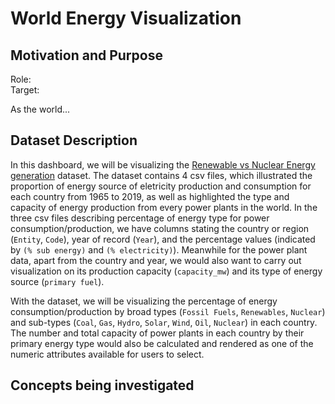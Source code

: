 # World Energy Visualization

## Motivation and Purpose

Role:  
Target:  

As the world...  

## Dataset Description

In this dashboard, we will be visualizing the [Renewable vs Nuclear Energy generation](https://www.kaggle.com/donjoeml/energy-consumption-and-generation-in-the-globe) dataset. The dataset contains 4 csv files, which illustrated the proportion of energy source of eletricity production and consumption for each country from 1965 to 2019, as well as highlighted the type and capacity of energy production from every power plants in the world. In the three csv files describing percentage of energy type for power consumption/production, we have columns stating the country or region (`Entity`, `Code`), year of record (`Year`), and the percentage values (indicated by `(% sub energy)` and `(% electricity)`). Meanwhile for the power plant data, apart from the country and year, we would also want to carry out visualization on its production capacity (`capacity_mw`) and its type of energy source (`primary fuel`). 

With the dataset, we will be visualizing the percentage of energy consumption/production by broad types (`Fossil Fuels`, `Renewables`, `Nuclear`) and sub-types (`Coal`, `Gas`, `Hydro`, `Solar`, `Wind`, `Oil`, `Nuclear`) in each country. The number and total capacity of power plants in each country by their primary energy type would also be calculated and rendered as one of the numeric attributes available for users to select.

## Concepts being investigated
